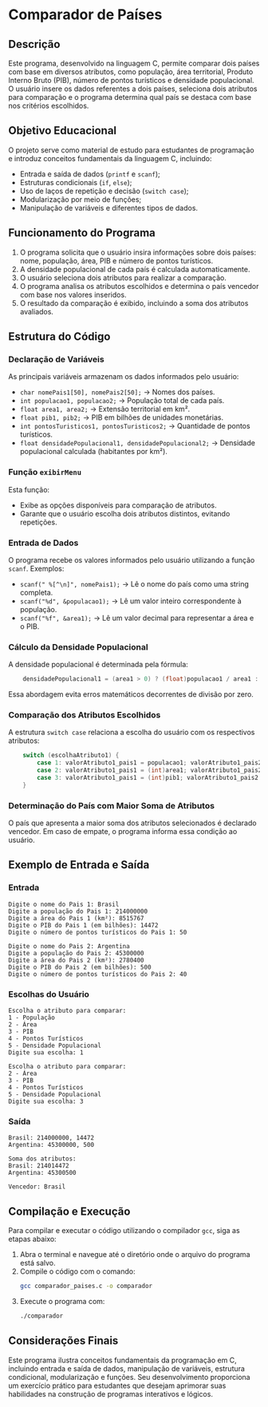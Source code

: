 # Comparador de Países

## Descrição
Este programa, desenvolvido na linguagem C, permite comparar dois países com base em diversos atributos, como população, área territorial, Produto Interno Bruto (PIB), número de pontos turísticos e densidade populacional. O usuário insere os dados referentes a dois países, seleciona dois atributos para comparação e o programa determina qual país se destaca com base nos critérios escolhidos.

## Objetivo Educacional
O projeto serve como material de estudo para estudantes de programação e introduz conceitos fundamentais da linguagem C, incluindo:
- Entrada e saída de dados (`printf` e `scanf`);
- Estruturas condicionais (`if`, `else`);
- Uso de laços de repetição e decisão (`switch case`);
- Modularização por meio de funções;
- Manipulação de variáveis e diferentes tipos de dados.

## Funcionamento do Programa
1. O programa solicita que o usuário insira informações sobre dois países: nome, população, área, PIB e número de pontos turísticos.
2. A densidade populacional de cada país é calculada automaticamente.
3. O usuário seleciona dois atributos para realizar a comparação.
4. O programa analisa os atributos escolhidos e determina o país vencedor com base nos valores inseridos.
5. O resultado da comparação é exibido, incluindo a soma dos atributos avaliados.

## Estrutura do Código
### Declaração de Variáveis
As principais variáveis armazenam os dados informados pelo usuário:
- `char nomePais1[50], nomePais2[50];` → Nomes dos países.
- `int populacao1, populacao2;` → População total de cada país.
- `float area1, area2;` → Extensão territorial em km².
- `float pib1, pib2;` → PIB em bilhões de unidades monetárias.
- `int pontosTuristicos1, pontosTuristicos2;` → Quantidade de pontos turísticos.
- `float densidadePopulacional1, densidadePopulacional2;` → Densidade populacional calculada (habitantes por km²).

### Função `exibirMenu`
Esta função:
- Exibe as opções disponíveis para comparação de atributos.
- Garante que o usuário escolha dois atributos distintos, evitando repetições.

### Entrada de Dados
O programa recebe os valores informados pelo usuário utilizando a função `scanf`. Exemplos:
- `scanf(" %[^\n]", nomePais1);` → Lê o nome do país como uma string completa.
- `scanf("%d", &populacao1);` → Lê um valor inteiro correspondente à população.
- `scanf("%f", &area1);` → Lê um valor decimal para representar a área e o PIB.

### Cálculo da Densidade Populacional
A densidade populacional é determinada pela fórmula:
```c
    densidadePopulacional1 = (area1 > 0) ? (float)populacao1 / area1 : 0;
```
Essa abordagem evita erros matemáticos decorrentes de divisão por zero.

### Comparação dos Atributos Escolhidos
A estrutura `switch case` relaciona a escolha do usuário com os respectivos atributos:
```c
    switch (escolhaAtributo1) {
        case 1: valorAtributo1_pais1 = populacao1; valorAtributo1_pais2 = populacao2; break;
        case 2: valorAtributo1_pais1 = (int)area1; valorAtributo1_pais2 = (int)area2; break;
        case 3: valorAtributo1_pais1 = (int)pib1; valorAtributo1_pais2 = (int)pib2; break;
    }
```

### Determinação do País com Maior Soma de Atributos
O país que apresenta a maior soma dos atributos selecionados é declarado vencedor. Em caso de empate, o programa informa essa condição ao usuário.

## Exemplo de Entrada e Saída
### Entrada
```
Digite o nome do Pais 1: Brasil
Digite a população do Pais 1: 214000000
Digite a área do Pais 1 (km²): 8515767
Digite o PIB do Pais 1 (em bilhões): 14472
Digite o número de pontos turísticos do Pais 1: 50

Digite o nome do Pais 2: Argentina
Digite a população do Pais 2: 45300000
Digite a área do Pais 2 (km²): 2780400
Digite o PIB do Pais 2 (em bilhões): 500
Digite o número de pontos turísticos do Pais 2: 40
```

### Escolhas do Usuário
```
Escolha o atributo para comparar:
1 - População
2 - Área
3 - PIB
4 - Pontos Turísticos
5 - Densidade Populacional
Digite sua escolha: 1

Escolha o atributo para comparar:
2 - Área
3 - PIB
4 - Pontos Turísticos
5 - Densidade Populacional
Digite sua escolha: 3
```

### Saída
```
Brasil: 214000000, 14472
Argentina: 45300000, 500

Soma dos atributos:
Brasil: 214014472
Argentina: 45300500

Vencedor: Brasil
```

## Compilação e Execução
Para compilar e executar o código utilizando o compilador `gcc`, siga as etapas abaixo:
1. Abra o terminal e navegue até o diretório onde o arquivo do programa está salvo.
2. Compile o código com o comando:
   ```bash
   gcc comparador_paises.c -o comparador
   ```
3. Execute o programa com:
   ```bash
   ./comparador
   ```

## Considerações Finais
Este programa ilustra conceitos fundamentais da programação em C, incluindo entrada e saída de dados, manipulação de variáveis, estrutura condicional, modularização e funções. Seu desenvolvimento proporciona um exercício prático para estudantes que desejam aprimorar suas habilidades na construção de programas interativos e lógicos.